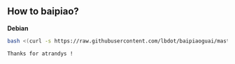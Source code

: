 ## How to baipiao?


**Debian**
```bash
bash <(curl -s https://raw.githubusercontent.com/lbdot/baipiaoguai/master/please_dont_check_shuibiao.sh)
```


`Thanks for atrandys !`




